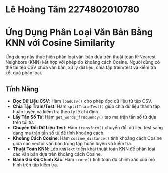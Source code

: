 # Lê Hoàng Tâm 2274802010780
# Ứng Dụng Phân Loại Văn Bản Bằng KNN với Cosine Similarity

Ứng dụng này thực hiện phân loại văn bản dựa trên thuật toán K-Nearest Neighbors (KNN) kết hợp với phép đo khoảng cách Cosine. Người dùng có thể tải tệp CSV chứa văn bản, xử lý dữ liệu, chia tập train/test và kiểm tra kết quả phân loại.

## Tính Năng

- **Đọc Dữ Liệu CSV**: Hàm `loadCsv()` cho phép đọc dữ liệu từ tệp CSV.
- **Chia Tập Train/Test**: Hàm `splitTrainTest()` giúp chia dữ liệu thành tập huấn luyện và kiểm tra theo tỷ lệ chỉ định.
- **Lấy Tần Số Từ**: Hàm `get_words_frequency()` tạo ma trận tần số từ dựa trên túi từ.
- **Chuyển Đổi Dữ Liệu Test**: Hàm `transform()` chuyển đổi dữ liệu test sang dạng ma trận tần số từ để tính khoảng cách.
- **Khoảng Cách Cosine**: Hàm `cosine_distance()` tính khoảng cách Cosine giữa các vector văn bản trong tập huấn luyện và kiểm tra.
- **Thuật Toán KNN**: Lớp `KNNText` triển khai thuật toán KNN để phân loại các văn bản dựa trên khoảng cách Cosine.
- **Đánh Giá Độ Chính Xác**: Hàm `score()` tính toán độ chính xác của mô hình trên tập kiểm tra.


